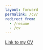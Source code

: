```yaml
---
layout: forward
permalink: /cv/
redirect_from:
  - /resume
  - /cv
---
```



[Link to my CV](https://drive.google.com/file/d/1JpwM2UUtm8bvMU090gdG5jjB63Kvvg-g/view?usp=sharing)
